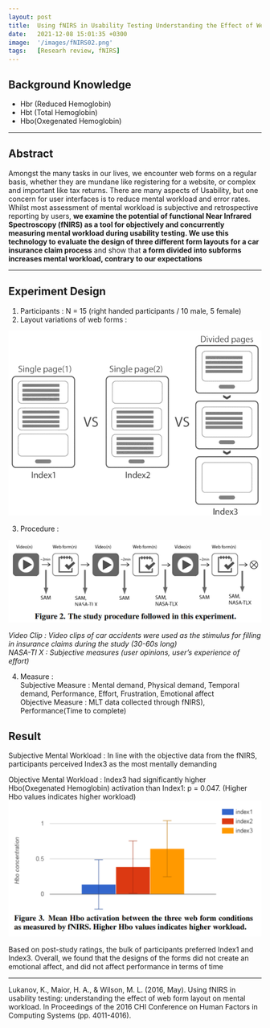 ```yaml
---
layout: post
title:  Using fNIRS in Usability Testing Understanding the Effect of Web Form Layout on Mental Workload
date:   2021-12-08 15:01:35 +0300
image:  '/images/fNIRS02.png'
tags:   [Researh review, fNIRS]
---
```

## Background Knowledge<br/>
* Hbr (Reduced Hemoglobin)
* Hbt (Total Hemoglobin)
* Hbo(Oxegenated Hemoglobin)

___

## Abstract<br/>
Amongst the many tasks in our lives, we encounter web forms on a regular basis, whether they are mundane like registering for a website, or complex and important like tax returns. There are many aspects of Usability, but one concern for user interfaces is to reduce mental workload and error rates. Whilst most assessment of mental workload is subjective and retrospective reporting by users, **we examine the potential of functional Near Infrared Spectroscopy (fNIRS) as a tool for objectively and concurrently measuring mental workload during usability testing. We use this technology to evaluate the design of three different form layouts for a car insurance claim process** and show that **a form divided into subforms increases mental workload, contrary to our expectations**

___

## Experiment Design <br/>
1. Participants : N = 15 (right handed participants / 10 male, 5 female) <br/>
2. Layout variations of web forms : 
<img src="/images/Posting/ResearchReview/fNIRS/04.png" alt="Project">

3. Procedure : <br/>
<img src="/images/Posting/ResearchReview/fNIRS/05.png" alt="Project">

*Video Clip : Video clips of car accidents were used as the stimulus for filling in insurance claims during the study (30-60s long)*<br/>
*NASA-TI X : Subjective measures (user opinions, user’s experience of effort)*<br/>

4. Measure : <br/>
Subjective Measure : Mental demand, Physical demand, Temporal demand, Performance, Effort, Frustration, Emotional affect<br/>
Objective Measure : MLT data collected through fNIRS), Performance(Time to complete)<br/>

## Result <br/>
Subjective Mental Workload : 
In line with the objective data from the fNIRS, participants perceived Index3 as the most mentally demanding

Objective Mental Workload :
Index3 had significantly higher Hbo(Oxegenated Hemoglobin) activation than Index1: p = 0.047.
(Higher Hbo values indicates higher workload)
<img src="/images/Posting/ResearchReview/fNIRS/06.png" alt="Project">

Based on post-study ratings, the bulk of participants preferred Index1 and Index3. Overall, we found that the designs of the forms did not create an emotional affect, and did not affect performance in terms of time

___

Lukanov, K., Maior, H. A., & Wilson, M. L. (2016, May). Using fNIRS in usability testing: understanding the effect of web form layout on mental workload. In Proceedings of the 2016 CHI Conference on Human Factors in Computing Systems (pp. 4011-4016).


